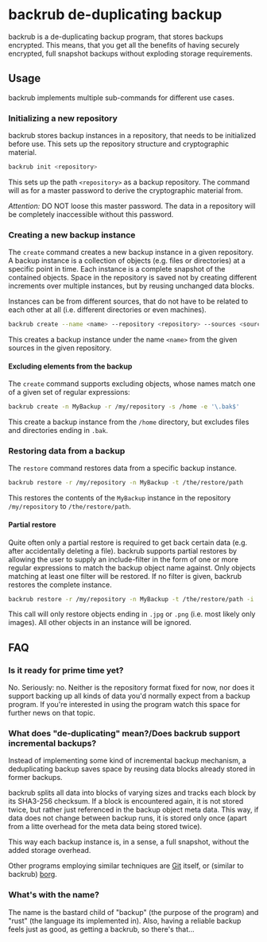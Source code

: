 # backrub de-duplicating backup

backrub is a de-duplicating backup program, that stores backups encrypted. This
means, that you get all the benefits of having securely encrypted, full snapshot
backups without exploding storage requirements.

## Usage

backrub implements multiple sub-commands for different use cases.

### Initializing a new repository

backrub stores backup instances in a repository, that needs to be initialized before
use. This sets up the repository structure and cryptographic material.

```sh
backrub init <repository>
```

This sets up the path `<repository>` as a backup repository. The command will as
for a master password to derive the cryptographic material from.

_Attention:_ DO NOT loose this master password. The data in a repository will be
completely inaccessible without this password.

### Creating a new backup instance

The `create` command creates a new backup instance in a given repository. A backup
instance is a collection of objects (e.g. files or directories) at a specific point
in time. Each instance is a complete snapshot of the contained objects. Space in
the repository is saved not by creating different increments over multiple instances,
but by reusing unchanged data blocks.

Instances can be from different sources, that do not have to be related to each
other at all (i.e. different directories or even machines).

```sh
backrub create --name <name> --repository <repository> --sources <source1> <source2> ...
```

This creates a backup instance under the name `<name>` from the given sources in
the given repository.

#### Excluding elements from the backup

The `create` command supports excluding objects, whose names match one of a given
set of regular expressions:

```sh
backrub create -n MyBackup -r /my/repository -s /home -e '\.bak$'
```

This create a backup instance from the `/home` directory, but excludes files
and directories ending in `.bak`.

### Restoring data from a backup

The `restore` command restores data from a specific backup instance. 

```sh
backrub restore -r /my/repository -n MyBackup -t /the/restore/path
```

This restores the contents of the `MyBackup` instance in the repository `/my/repository`
to `/the/restore/path`. 

#### Partial restore

Quite often only a partial restore is required to get back certain data (e.g.
after accidentally deleting a file). backrub supports partial restores by allowing
the user to supply an include-filter in the form of one or more regular expressions
to match the backup object name against. Only objects matching at least one filter
will be restored. If no filter is given, backrub restores the complete instance.

```sh
backrub restore -r /my/repository -n MyBackup -t /the/restore/path -i '\.jpg' '\.png'
```

This call will only restore objects ending in `.jpg` or `.png` (i.e. most likely
only images). All other objects in an instance will be ignored.

## FAQ

### Is it ready for prime time yet?

No. Seriously: no. Neither is the repository format fixed for now, nor does it
support backing up all kinds of data you'd normally expect from a backup
program. If you're interested in using the program watch this space for further
news on that topic.

### What does "de-duplicating" mean?/Does backrub support incremental backups?

Instead of implementing some kind of incremental backup mechanism, a
deduplicating backup saves space by reusing data blocks already stored in former
backups.

backrub splits all data into blocks of varying sizes and tracks each block by
its SHA3-256 checksum. If a block is encountered again, it is not stored twice,
but rather just referenced in the backup object meta data. This way, if data
does not change between backup runs, it is stored only once (apart from a litte
overhead for the meta data being stored twice).

This way each backup instance is, in a sense, a full snapshot, without the added
storage overhead.

Other programs employing similar techniques are [Git](https://git-scm.com/)
itself, or (similar to backrub) [borg](https://borgbackup.readthedocs.io/en/stable/).

### What's with the name?

The name is the bastard child of "backup" (the purpose of the program) and
"rust" (the language its implemented in). Also, having a reliable backup feels
just as good, as getting a backrub, so there's that...

